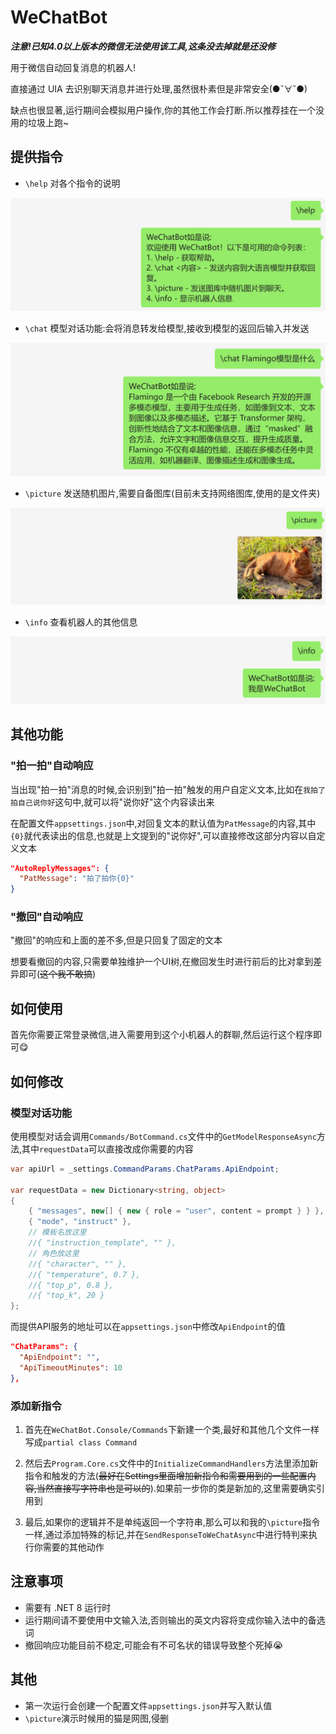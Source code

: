# WeChatBot

***注意!已知4.0以上版本的微信无法使用该工具,这条没去掉就是还没修***

用于微信自动回复消息的机器人!

直接通过 UIA 去识别聊天消息并进行处理,虽然很朴素但是非常安全(●ˇ∀ˇ●)

缺点也很显著,运行期间会模拟用户操作,你的其他工作会打断.所以推荐挂在一个没用的垃圾上跑~

## 提供指令

- `\help` 对各个指令的说明

![\\help_1](https://github.com/gz4nna/WeChatBot/blob/master/WeChatBot.Example/help_1.png?raw=true)

- `\chat` 模型对话功能:会将消息转发给模型,接收到模型的返回后输入并发送

![\\chat_1](https://github.com/gz4nna/WeChatBot/blob/master/WeChatBot.Example/chat_1.png?raw=true)

- `\picture` 发送随机图片,需要自备图库(目前未支持网络图库,使用的是文件夹)

![\\picture_1](https://github.com/gz4nna/WeChatBot/blob/master/WeChatBot.Example/picture_1.png?raw=true)

- `\info` 查看机器人的其他信息

![\\info_1](https://github.com/gz4nna/WeChatBot/blob/master/WeChatBot.Example/info_1.png?raw=true)

## 其他功能

### "拍一拍"自动响应

当出现"拍一拍"消息的时候,会识别到"拍一拍"触发的用户自定义文本,比如在`我拍了拍自己说你好`这句中,就可以将"说你好"这个内容读出来

在配置文件`appsettings.json`中,对回复文本的默认值为`PatMessage`的内容,其中`{0}`就代表读出的信息,也就是上文提到的"说你好",可以直接修改这部分内容以自定义文本

```json
"AutoReplyMessages": {
  "PatMessage": "拍了拍你{0}"
}
```

### "撤回"自动响应

"撤回"的响应和上面的差不多,但是只回复了固定的文本

想要看撤回的内容,只需要单独维护一个UI树,在撤回发生时进行前后的比对拿到差异即可(~~这个我不敢搞~~)

## 如何使用

首先你需要正常登录微信,进入需要用到这个小机器人的群聊,然后运行这个程序即可😋

## 如何修改

### 模型对话功能

使用模型对话会调用`Commands/BotCommand.cs`文件中的`GetModelResponseAsync`方法,其中`requestData`可以直接改成你需要的内容

```csharp
var apiUrl = _settings.CommandParams.ChatParams.ApiEndpoint;

var requestData = new Dictionary<string, object>
{
    { "messages", new[] { new { role = "user", content = prompt } } },
    { "mode", "instruct" },
    // 模板名放这里
    //{ "instruction_template", "" }, 
    // 角色放这里
    //{ "character", "" }, 
    //{ "temperature", 0.7 },
    //{ "top_p", 0.8 },
    //{ "top_k", 20 }
};
```

而提供API服务的地址可以在`appsettings.json`中修改`ApiEndpoint`的值

```json
"ChatParams": {
  "ApiEndpoint": "",
  "ApiTimeoutMinutes": 10
},
```

### 添加新指令

1. 首先在`WeChatBot.Console/Commands`下新建一个类,最好和其他几个文件一样写成`partial class Command`

2. 然后去`Program.Core.cs`文件中的`InitializeCommandHandlers`方法里添加新指令和触发的方法(~~最好在Settings里面增加新指令和需要用到的一些配置内容,当然直接写字符串也是可以的~~).如果前一步你的类是新加的,这里需要确实引用到

3. 最后,如果你的逻辑并不是单纯返回一个字符串,那么可以和我的`\picture`指令一样,通过添加特殊的标记,并在`SendResponseToWeChatAsync`中进行特判来执行你需要的其他动作

## 注意事项

- 需要有 .NET 8 运行时
- 运行期间请不要使用中文输入法,否则输出的英文内容将变成你输入法中的备选词
- 撤回响应功能目前不稳定,可能会有不可名状的错误导致整个死掉😭

## 其他

- 第一次运行会创建一个配置文件`appsettings.json`并写入默认值
- `\picture`演示时候用的猫是网图,侵删
